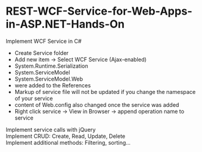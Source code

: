 # REST-WCF-Service-for-Web-Apps-in-ASP.NET-Hands-On
Implement WCF Service in C#<br />
<ul>
    <li>Create Service folder</li>
    <li>Add new item -> Select WCF Service (Ajax-enabled)</li>
    <li>System.Runtime.Serialization</li>
    <li>System.ServiceModel</li>
    <li>System.ServiceModel.Web</li>
    <li>were added to the References</li>
    <li>Markup of service file will not be updated if you change the namespace of your service</li>
    <li>content of Web.config also changed once the service was added</li>
    <li>Right click service -> View in Browser -> append operation name to service</li>
</ul>
Implement service calls with jQuery<br />
Implement CRUD: Create, Read, Update, Delete<br />
Implement additional methods: Filtering, sorting... <br />
